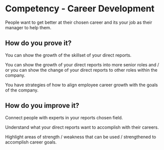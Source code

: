 # Competency - Career Development

People want to get better at their chosen career and its your job as their manager to help them.  

## How do you prove it?

You can show the growth of the skillset of your direct reports.

You can show the growth of your direct reports into more senior roles and / or you can show the change of your direct reports to other roles within the company.

You have strategies of how to align employee career growth with the goals of the company.

## How do you improve it?

Connect people with experts in your reports chosen field.

Understand what your direct reports want to accomplish with their careers.

Highlight areas of strength / weakness that can be used / strengthened to accomplish career goals.
